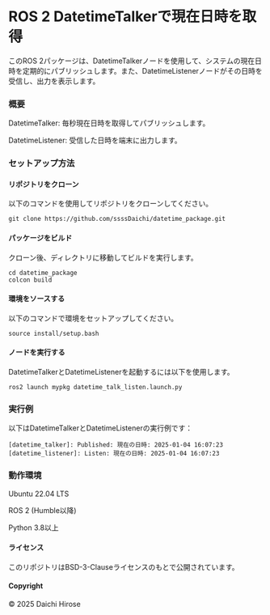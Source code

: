 # ROS 2 DatetimeTalkerで現在日時を取得
このROS 2パッケージは、DatetimeTalkerノードを使用して、システムの現在日時を定期的にパブリッシュします。また、DatetimeListenerノードがその日時を受信し、出力を表示します。
### 概要
DatetimeTalker: 毎秒現在日時を取得してパブリッシュします。

DatetimeListener: 受信した日時を端末に出力します。
### セットアップ方法
#### リポジトリをクローン
以下のコマンドを使用してリポジトリをクローンしてください。
```
git clone https://github.com/ssssDaichi/datetime_package.git
```
#### パッケージをビルド
クローン後、ディレクトリに移動してビルドを実行します。
```
cd datetime_package
colcon build
```
#### 環境をソースする
以下のコマンドで環境をセットアップしてください。
```
source install/setup.bash
```
#### ノードを実行する
DatetimeTalkerとDatetimeListenerを起動するには以下を使用します。
```
ros2 launch mypkg datetime_talk_listen.launch.py
```
### 実行例
以下はDatetimeTalkerとDatetimeListenerの実行例です：
```
[datetime_talker]: Published: 現在の日時: 2025-01-04 16:07:23
[datetime_listener]: Listen: 現在の日時: 2025-01-04 16:07:23
```
### 動作環境
Ubuntu 22.04 LTS

ROS 2 (Humble以降)

Python 3.8以上
#### ライセンス
このリポジトリはBSD-3-Clauseライセンスのもとで公開されています。
#### Copyright
© 2025 Daichi Hirose
